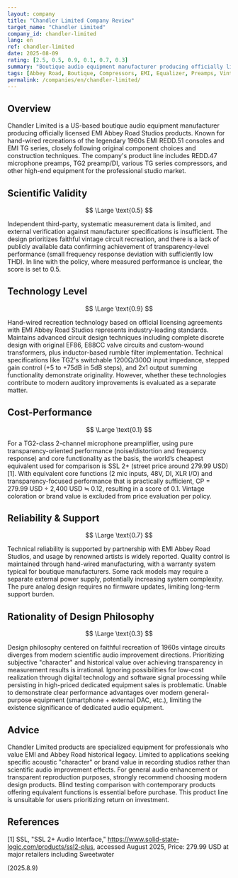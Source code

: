 ```yaml
---
layout: company
title: "Chandler Limited Company Review"
target_name: "Chandler Limited"
company_id: chandler-limited
lang: en
ref: chandler-limited
date: 2025-08-09
rating: [2.5, 0.5, 0.9, 0.1, 0.7, 0.3]
summary: "Boutique audio equipment manufacturer producing officially licensed EMI and Abbey Road Studios products. Specializes in faithful recreation of vintage circuits, but shows limited performance improvements under modern measurement standards"
tags: [Abbey Road, Boutique, Compressors, EMI, Equalizer, Preamps, Vintage]
permalink: /companies/en/chandler-limited/
---
```

## Overview

Chandler Limited is a US-based boutique audio equipment manufacturer producing officially licensed EMI Abbey Road Studios products. Known for hand-wired recreations of the legendary 1960s EMI REDD.51 consoles and EMI TG series, closely following original component choices and construction techniques. The company's product line includes REDD.47 microphone preamps, TG2 preamp/DI, various TG series compressors, and other high-end equipment for the professional studio market.

## Scientific Validity

$$ \Large \text{0.5} $$

Independent third-party, systematic measurement data is limited, and external verification against manufacturer specifications is insufficient. The design prioritizes faithful vintage circuit recreation, and there is a lack of publicly available data confirming achievement of transparency-level performance (small frequency response deviation with sufficiently low THD). In line with the policy, where measured performance is unclear, the score is set to 0.5.

## Technology Level

$$ \Large \text{0.9} $$

Hand-wired recreation technology based on official licensing agreements with EMI Abbey Road Studios represents industry-leading standards. Maintains advanced circuit design techniques including complete discrete design with original EF86, E88CC valve circuits and custom-wound transformers, plus inductor-based rumble filter implementation. Technical specifications like TG2's switchable 1200Ω/300Ω input impedance, stepped gain control (+5 to +75dB in 5dB steps), and 2x1 output summing functionality demonstrate originality. However, whether these technologies contribute to modern auditory improvements is evaluated as a separate matter.

## Cost-Performance

$$ \Large \text{0.1} $$

For a TG2-class 2-channel microphone preamplifier, using pure transparency-oriented performance (noise/distortion and frequency response) and core functionality as the basis, the world’s cheapest equivalent used for comparison is SSL 2+ (street price around 279.99 USD) [1]. With equivalent core functions (2 mic inputs, 48V, DI, XLR I/O) and transparency-focused performance that is practically sufficient, CP = 279.99 USD ÷ 2,400 USD ≒ 0.12, resulting in a score of 0.1. Vintage coloration or brand value is excluded from price evaluation per policy.

## Reliability & Support

$$ \Large \text{0.7} $$

Technical reliability is supported by partnership with EMI Abbey Road Studios, and usage by renowned artists is widely reported. Quality control is maintained through hand-wired manufacturing, with a warranty system typical for boutique manufacturers. Some rack models may require a separate external power supply, potentially increasing system complexity. The pure analog design requires no firmware updates, limiting long-term support burden.

## Rationality of Design Philosophy

$$ \Large \text{0.3} $$

Design philosophy centered on faithful recreation of 1960s vintage circuits diverges from modern scientific audio improvement directions. Prioritizing subjective "character" and historical value over achieving transparency in measurement results is irrational. Ignoring possibilities for low-cost realization through digital technology and software signal processing while persisting in high-priced dedicated equipment sales is problematic. Unable to demonstrate clear performance advantages over modern general-purpose equipment (smartphone + external DAC, etc.), limiting the existence significance of dedicated audio equipment.

## Advice

Chandler Limited products are specialized equipment for professionals who value EMI and Abbey Road historical legacy. Limited to applications seeking specific acoustic "character" or brand value in recording studios rather than scientific audio improvement effects. For general audio enhancement or transparent reproduction purposes, strongly recommend choosing modern design products. Blind testing comparison with contemporary products offering equivalent functions is essential before purchase. This product line is unsuitable for users prioritizing return on investment.

## References

[1] SSL, "SSL 2+ Audio Interface," https://www.solid-state-logic.com/products/ssl2-plus, accessed August 2025, Price: 279.99 USD at major retailers including Sweetwater

(2025.8.9)